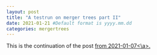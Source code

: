 ```yaml
---
layout: post
title: "A testrun on merger trees part II"
date: 2021-01-21 #Default format is yyyy.mm.dd
categories: mergertrees
---
```


This is the continuation of the post <a href="">from 2021-01-07<\a>. 
